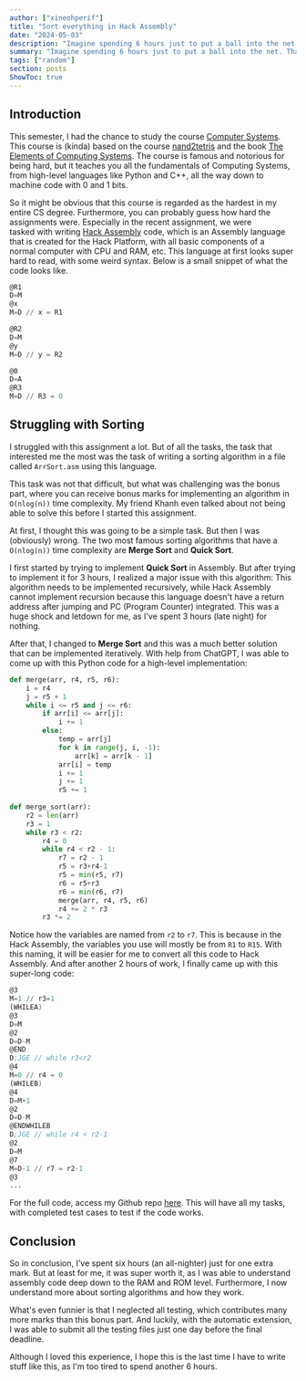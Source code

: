 ```yaml
---
author: ["xineohperif"]
title: "Sort everything in Hack Assembly"
date: "2024-05-03"
description: "Imagine spending 6 hours just to put a ball into the net. That's what happened with me the other day when I tried doing my Computer Systems assignment..."
summary: "Imagine spending 6 hours just to put a ball into the net. That's what happened with me the other day when I tried doing my Computer Systems assignment..."
tags: ["random"]
section: posts
ShowToc: true
---
```


## Introduction

This semester, I had the chance to study the course [Computer Systems](https://www.adelaide.edu.au/course-outlines/001956/2/sem-1/). This course is (kinda) based on the course [nand2tetris](https://www.nand2tetris.org) and the book [The Elements of Computing Systems](https://www.amazon.com/Elements-Computing-Systems-Building-Principles/dp/0262640686/). The course is famous and notorious for being hard, but it teaches you all the fundamentals of Computing Systems, from high-level languages like Python and C++, all the way down to machine code with 0 and 1 bits. 

So it might be obvious that this course is regarded as the hardest in my entire CS degree. Furthermore, you can probably guess how hard the assignments were. Especially in the recent assignment, we were tasked with writing [Hack Assembly](https://www.jk-quantized.com/experiments/HomebrewComputer/Cheatsheets/hackASM.html) code, which is an Assembly language that is created for the Hack Platform, with all basic components of a normal computer with CPU and RAM, etc. This language at first looks super hard to read, with some weird syntax. Below is a small snippet of what the code looks like.

```sample.asm
@R1
D=M
@x
M=D // x = R1

@R2
D=M
@y
M=D // y = R2

@0
D=A
@R3
M=D // R3 = 0
```

## Struggling with Sorting

I struggled with this assignment a lot. But of all the tasks, the task that interested me the most was the task of writing a sorting algorithm in a file called `ArrSort.asm` using this language.

This task was not that difficult, but what was challenging was the bonus part, where you can receive bonus marks for implementing an algorithm in `O(nlog(n))` time complexity. My friend Khanh even talked about not being able to solve this before I started this assignment.

At first, I thought this was going to be a simple task. But then I was (obviously) wrong. The two most famous sorting algorithms that have a ```O(nlog(n))``` time complexity are **Merge Sort** and **Quick Sort**.

I first started by trying to implement **Quick Sort** in Assembly. But after trying to implement it for 3 hours, I realized a major issue with this algorithm: This algorithm needs to be implemented recursively, while Hack Assembly cannot implement recursion because this language doesn't have a return address after jumping and PC (Program Counter) integrated. This was a huge shock and letdown for me, as I've spent 3 hours (late night) for nothing.

After that, I changed to **Merge Sort** and this was a much better solution that can be implemented iteratively. With help from ChatGPT, I was able to come up with this Python code for a high-level implementation:

```python
def merge(arr, r4, r5, r6):
    i = r4
    j = r5 + 1
    while i <= r5 and j <= r6:
        if arr[i] <= arr[j]:
            i += 1
        else:
            temp = arr[j]
            for k in range(j, i, -1):
                arr[k] = arr[k - 1]
            arr[i] = temp
            i += 1
            j += 1
            r5 += 1
    
def merge_sort(arr):
    r2 = len(arr)
    r3 = 1
    while r3 < r2:
        r4 = 0
        while r4 < r2 - 1:
            r7 = r2 - 1
            r5 = r3+r4-1
            r5 = min(r5, r7)
            r6 = r5+r3
            r6 = min(r6, r7)
            merge(arr, r4, r5, r6)
            r4 += 2 * r3
        r3 *= 2
```

Notice how the variables are named from `r2` to `r7`. This is because in the Hack Assembly, the variables you use will mostly be from `R1` to `R15`. With this naming, it will be easier for me to convert all this code to Hack Assembly. And after another 2 hours of work, I finally came up with this super-long code:

```asm
@3
M=1 // r3=1
(WHILEA)
@3
D=M
@2
D=D-M
@END
D;JGE // while r3<r2
@4
M=0 // r4 = 0
(WHILEB)
@4
D=M+1
@2
D=D-M
@ENDWHILEB
D;JGE // while r4 < r2-1
@2
D=M
@7
M=D-1 // r7 = r2-1
@3
...
```

For the full code, access my Github repo [here](https://github.com/Theskrtnerd/computer-systems). This will have all my tasks, with completed test cases to test if the code works.

## Conclusion

So in conclusion, I've spent six hours (an all-nighter) just for one extra mark. But at least for me, it was super worth it, as I was able to understand assembly code deep down to the RAM and ROM level. Furthermore, I now understand more about sorting algorithms and how they work.

What's even funnier is that I neglected all testing, which contributes many more marks than this bonus part. And luckily, with the automatic extension, I was able to submit all the testing files just one day before the final deadline.

Although I loved this experience, I hope this is the last time I have to write stuff like this, as I'm too tired to spend another 6 hours.